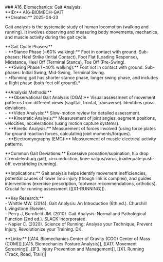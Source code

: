 \#\#\# A16. Biomechanics: Gait Analysis  
\*\*ID:\*\* A16-BIOMECH-GAIT  
\*\*Created:\*\* 2025-04-23

Gait analysis is the systematic study of human locomotion (walking and running). It involves observing and measuring body movements, mechanics, and muscle activity during the gait cycle.

\*\*Gait Cycle Phases:\*\*  
\- \*\*Stance Phase (\~60% walking):\*\* Foot in contact with ground. Sub-phases: Heel Strike (Initial Contact), Foot Flat (Loading Response), Midstance, Heel Off (Terminal Stance), Toe Off (Pre-Swing).  
\- \*\*Swing Phase (\~40% walking):\*\* Foot not in contact with ground. Sub-phases: Initial Swing, Mid-Swing, Terminal Swing.  
\- \*Running gait has shorter stance phase, longer swing phase, and includes a flight phase (both feet off ground).\*

\*\*Analysis Methods:\*\*  
\- \*\*Observational Gait Analysis (OGA):\*\* Visual assessment of movement patterns from different views (sagittal, frontal, transverse). Identifies gross deviations.  
\- \*\*Video Analysis:\*\* Slow-motion review for detailed assessment.  
\- \*\*Kinematic Analysis:\*\* Measurement of joint angles, segment positions, velocities, accelerations (using motion capture systems).  
\- \*\*Kinetic Analysis:\*\* Measurement of forces involved (using force plates for ground reaction forces, calculating joint moments/torques).  
\- \*\*Electromyography (EMG):\*\* Measurement of muscle electrical activity patterns.

\*\*Common Gait Deviations:\*\* Excessive pronation/supination, hip drop (Trendelenburg gait), circumduction, knee valgus/varus, inadequate push-off, overstriding (running).

\*\*Implications:\*\* Gait analysis helps identify movement inefficiencies, potential causes of lower limb injury (though link is complex), and guides interventions (exercise prescription, footwear recommendations, orthotics). Crucial for running assessment (\[\[X1-RUNNING\]\]).

\*\*Key Research:\*\*  
\- Whittle MW. (2014). Gait Analysis: An Introduction (6th ed.). Churchill Livingstone Elsevier.  
\- Perry J, Burnfield JM. (2010). Gait Analysis: Normal and Pathological Function (2nd ed.). SLACK Incorporated.  
\- Napier C. (2020). Science of Running: Analyse your Technique, Prevent Injury, Revolutionize your Training. DK.

\*\*Links:\*\* [[A14. Biomechanics Center of Gravity (COG)  Center of Mass (COM)]],[[A15. Biomechanics Posture Analysis]], [[A17. Movement Screening]], [[F3. Injury Prevention and Management]], [[X1. Running (Track, Road, Trail)]]